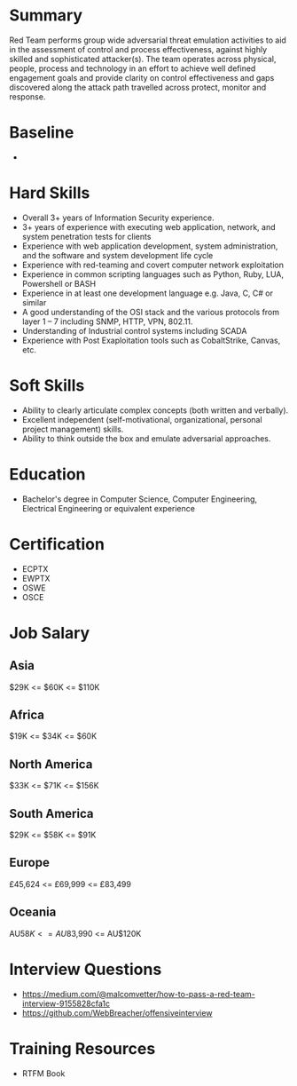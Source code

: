 # Summary
Red Team performs group wide adversarial threat emulation activities to aid in the assessment of control and process effectiveness, against highly skilled and sophisticated attacker(s). The team operates across physical, people, process and technology in an effort to achieve well defined engagement goals and provide clarity on control effectiveness and gaps discovered along the attack path travelled across protect, monitor and response.


# Baseline

* 



# Hard Skills
* Overall 3+ years of Information Security experience.
* 3+ years of experience with executing web application, network, and system penetration tests for clients
* Experience with web application development, system administration, and the software and system development life cycle
* Experience with red-teaming and covert computer network exploitation
* Experience in common scripting languages such as Python, Ruby, LUA, Powershell or BASH
* Experience in at least one development language e.g. Java, C, C# or similar
* A good understanding of the OSI stack and the various protocols from layer 1 – 7 including SNMP, HTTP, VPN, 802.11.
* Understanding of Industrial control systems including SCADA
* Experience with Post Exaploitation tools such as CobaltStrike, Canvas, etc.


# Soft Skills
* Ability to clearly articulate complex concepts (both written and verbally).
* Excellent independent (self-motivational, organizational, personal project management) skills.
* Ability to think outside the box and emulate adversarial approaches.


# Education
  * Bachelor's degree in Computer Science, Computer Engineering, Electrical Engineering or equivalent experience


# Certification
  * ECPTX
  * EWPTX
  * OSWE
  * OSCE


# Job Salary

## Asia
$29K <= $60K <= $110K


## Africa
$19K <= $34K <= $60K


## North America
$33K <= $71K <= $156K


## South America
$29K <= $58K <= $91K


## Europe
£45,624 <= £69,999 <= £83,499
 

## Oceania
AU$58K <= AU$83,990 <= AU$120K


# Interview Questions
 * https://medium.com/@malcomvetter/how-to-pass-a-red-team-interview-9155828cfa1c
 * https://github.com/WebBreacher/offensiveinterview


# Training Resources
  * RTFM Book



